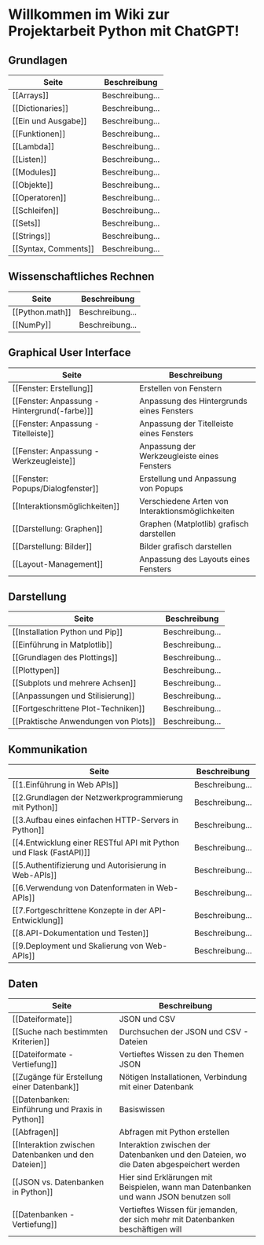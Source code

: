 # Willkommen im Wiki zur Projektarbeit Python mit ChatGPT!

## Grundlagen
| Seite | Beschreibung |
| ----------- | ----------- |
| [[Arrays]] | Beschreibung... |
| [[Dictionaries]] | Beschreibung... |
| [[Ein und Ausgabe]] | Beschreibung... |
| [[Funktionen]] | Beschreibung... |
| [[Lambda]] | Beschreibung... |
| [[Listen]] | Beschreibung... |
| [[Modules]] | Beschreibung... |
| [[Objekte]] | Beschreibung... |
| [[Operatoren]] | Beschreibung... |
| [[Schleifen]] | Beschreibung... |
| [[Sets]] | Beschreibung... |
| [[Strings]] | Beschreibung... |
| [[Syntax, Comments]] | Beschreibung... |

## Wissenschaftliches Rechnen
| Seite | Beschreibung |
| ----------- | ----------- |
| [[Python.math]] | Beschreibung... |
| [[NumPy]] | Beschreibung... |


## Graphical User Interface
| Seite | Beschreibung |
| ----------- | ----------- |
| [[Fenster: Erstellung]] | Erstellen von Fenstern |
| [[Fenster: Anpassung - Hintergrund(-farbe)]] | Anpassung des Hintergrunds eines Fensters |
| [[Fenster: Anpassung - Titelleiste]] | Anpassung der Titelleiste eines Fensters |
| [[Fenster: Anpassung - Werkzeugleiste]] | Anpassung der Werkzeugleiste eines Fensters |
| [[Fenster: Popups/Dialogfenster]] | Erstellung und Anpassung von Popups |
| [[Interaktionsmöglichkeiten]] | Verschiedene Arten von Interaktionsmöglichkeiten |
| [[Darstellung: Graphen]] | Graphen (Matplotlib) grafisch darstellen |
| [[Darstellung: Bilder]] | Bilder grafisch darstellen |
| [[Layout-Management]] | Anpassung des Layouts eines Fensters |

## Darstellung
| Seite | Beschreibung |
| ----------- | ----------- |
| [[Installation Python und Pip]] | Beschreibung... |
| [[Einführung in Matplotlib]] | Beschreibung... |
| [[Grundlagen des Plottings]] | Beschreibung... |
| [[Plottypen]] | Beschreibung... |
| [[Subplots und mehrere Achsen]] | Beschreibung... |
| [[Anpassungen und Stilisierung]] | Beschreibung... |
| [[Fortgeschrittene Plot-Techniken]] | Beschreibung... |
| [[Praktische Anwendungen von Plots]] | Beschreibung... |

## Kommunikation
| Seite | Beschreibung |
| ----------- | ----------- |
| [[1.Einführung in Web APIs]] | Beschreibung... |
| [[2.Grundlagen der Netzwerkprogrammierung mit Python]] | Beschreibung... |
| [[3.Aufbau eines einfachen HTTP-Servers in Python]] | Beschreibung... |
| [[4.Entwicklung einer RESTful API mit Python und Flask (FastAPI)]] | Beschreibung... |
| [[5.Authentifizierung und Autorisierung in Web-APIs]] | Beschreibung... |
| [[6.Verwendung von Datenformaten in Web-APIs]] | Beschreibung... |
| [[7.Fortgeschrittene Konzepte in der API-Entwicklung]] | Beschreibung... |
| [[8.API-Dokumentation und Testen]] | Beschreibung... |
| [[9.Deployment und Skalierung von Web-APIs]] | Beschreibung... |

## Daten
| Seite | Beschreibung |
| ----------- | ----------- |
| [[Dateiformate]]| JSON und CSV |
| [[Suche nach bestimmten Kriterien]]| Durchsuchen der JSON und CSV - Dateien|
| [[Dateiformate - Vertiefung]]| Vertieftes Wissen zu den Themen JSON |
| [[Zugänge für Erstellung einer Datenbank]]| Nötigen Installationen, Verbindung mit einer Datenbank|
| [[Datenbanken: Einführung und Praxis in Python]]| Basiswissen|
| [[Abfragen]]| Abfragen mit Python erstellen|
| [[Interaktion zwischen Datenbanken und den Dateien]]| Interaktion zwischen der Datenbanken und den Dateien, wo die Daten abgespeichert werden|
| [[JSON vs. Datenbanken in Python]]| Hier sind Erklärungen mit Beispielen, wann man Datenbanken und wann JSON benutzen soll|
| [[Datenbanken - Vertiefung]]| Vertieftes Wissen für jemanden, der sich mehr mit Datenbanken beschäftigen will|




